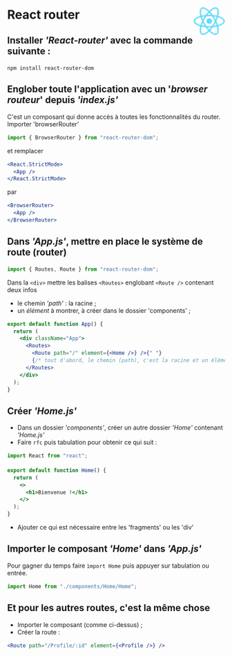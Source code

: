 # **React router**<a href="../"><img align="right" src="../../src/images/React-icon.svg" alt="React" height="64px"></a>

## **Installer _'React-router'_ avec la commande suivante :**

`npm install react-router-dom`

## **Englober toute l'application avec un '_browser routeur_' depuis _'index.js'_**

C'est un composant qui donne accès à toutes les fonctionnalités du router.
Importer 'browserRouter'

```jsx
import { BrowserRouter } from "react-router-dom";
```

et remplacer

```jsx
<React.StrictMode>
  <App />
</React.StrictMode>
```

par

```jsx
<BrowserRouter>
  <App />
</BrowserRouter>
```

## **Dans _'App.js'_, mettre en place le système de route (router)**

```jsx
import { Routes, Route } from "react-router-dom";
```

Dans la `<div>` mettre les balises `<Routes>` englobant `<Route />` contenant deux infos

- le chemin _'path'_ : la racine ;
- un _élément_ à montrer, à créer dans le dossier 'components' ;

```jsx
export default function App() {
  return (
    <div className="App">
      <Routes>
        <Route path="/" element={<Home />} />{" "}
        {/* tout d'abord, le chemin (path), c'est la racine et un élément à montrer, ici (Home)*/}
      </Routes>
    </div>
  );
}
```

## **Créer _'Home.js'_**

- Dans un dossier _'components'_, créer un autre dossier _'Home'_ contenant _'Home.js'_
- Faire `rfc` puis tabulation pour obtenir ce qui suit :

```jsx
import React from "react";

export default function Home() {
  return (
    <>
      <h1>Bienvenue !</h1>
    </>
  );
}
```

- Ajouter ce qui est nécessaire entre les 'fragments' ou les 'div'

## **Importer le composant _'Home'_ dans _'App.js'_**

Pour gagner du temps faire `ìmport Home` puis appuyer sur tabulation ou entrée.

```jsx
import Home from "./components/Home/Home";
```

## **Et pour les autres routes, c'est la même chose**

- Importer le composant (comme ci-dessus) ;
- Créer la route :

```jsx
<Route path="/Profile/:id" element={<Profile />} />
```
